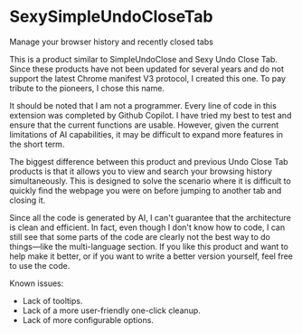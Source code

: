 # SexySimpleUndoCloseTab
Manage your browser history and recently closed tabs

This is a product similar to SimpleUndoClose and Sexy Undo Close Tab. Since these products have not been updated for several years and do not support the latest Chrome manifest V3 protocol, I created this one. To pay tribute to the pioneers, I chose this name.

It should be noted that I am not a programmer. Every line of code in this extension was completed by Github Copilot. I have tried my best to test and ensure that the current functions are usable. However, given the current limitations of AI capabilities, it may be difficult to expand more features in the short term.

The biggest difference between this product and previous Undo Close Tab products is that it allows you to view and search your browsing history simultaneously. This is designed to solve the scenario where it is difficult to quickly find the webpage you were on before jumping to another tab and closing it.

Since all the code is generated by AI, I can't guarantee that the architecture is clean and efficient. In fact, even though I don't know how to code, I can still see that some parts of the code are clearly not the best way to do things—like the multi-language section. If you like this product and want to help make it better, or if you want to write a better version yourself, feel free to use the code.

Known issues:
- Lack of tooltips.
- Lack of a more user-friendly one-click cleanup.
- Lack of more configurable options.
